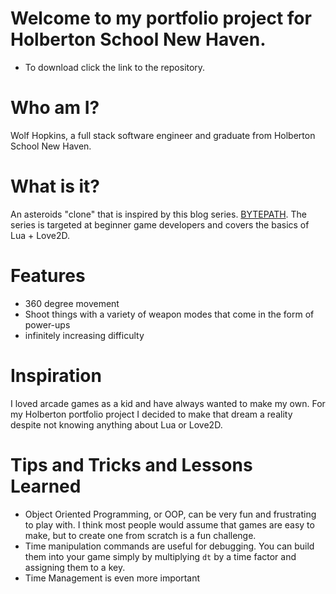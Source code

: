 # Welcome to my portfolio project for Holberton School New Haven.
- To download click the link to the repository.

# Who am I?
Wolf Hopkins, a full stack software engineer and graduate from Holberton School New Haven.

# What is it?
An asteroids "clone" that is inspired by this blog series. [BYTEPATH](https://github.com/adnzzzzZ/blog/issues/30). The series is targeted at beginner game developers and covers the basics of Lua + Love2D.

# Features
- 360 degree movement
- Shoot things with a variety of weapon modes that come in the form of power-ups
- infinitely increasing difficulty

# Inspiration
I loved arcade games as a kid and have always wanted to make my own. For my Holberton portfolio project I decided to make that dream a reality despite not knowing anything about Lua or Love2D.

# Tips and Tricks and Lessons Learned
- Object Oriented Programming, or OOP, can be very fun and frustrating to play with. I think most people would assume that games are easy to make, but to create one from scratch is a fun challenge.
- Time manipulation commands are useful for debugging. You can build them into your game simply by multiplying `dt` by a time factor and assigning them to a key.
- Time Management is even more important
